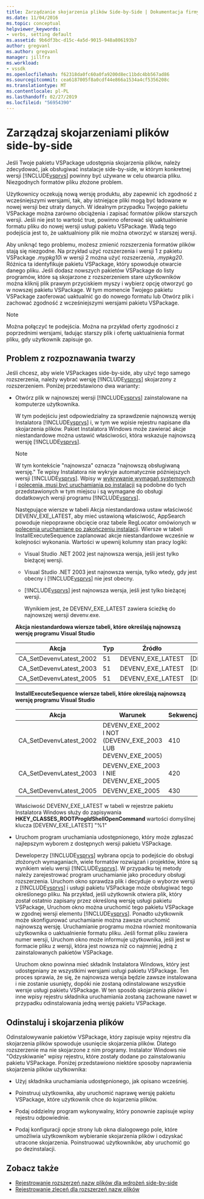 ```yaml
---
title: Zarządzanie skojarzenia plików Side-by-Side | Dokumentacja firmy Microsoft
ms.date: 11/04/2016
ms.topic: conceptual
helpviewer_keywords:
- verbs, setting default
ms.assetid: 9b6df3bc-d15c-4a5d-9015-948a806193b7
author: gregvanl
ms.author: gregvanl
manager: jillfra
ms.workload:
- vssdk
ms.openlocfilehash: f62318da0fc60a0fa9200d8ec11bdc4bb567ad86
ms.sourcegitcommit: cea6187005f8a0cdf44e866a1534a4cf5356208c
ms.translationtype: MT
ms.contentlocale: pl-PL
ms.lasthandoff: 02/27/2019
ms.locfileid: "56954390"
---
```

# <a name="manage-side-by-side-file-associations"></a>Zarządzaj skojarzeniami plików side-by-side

Jeśli Twoje pakietu VSPackage udostępnia skojarzenia plików, należy zdecydować, jak obsługiwać instalacje side-by-side, w którym konkretnej wersji [!INCLUDE[vsprvs](../code-quality/includes/vsprvs_md.md)] powinny być używane w celu otwarcia pliku. Niezgodnych formatów pliku złożone problem.

Użytkownicy oczekują nową wersję produktu, aby zapewnić ich zgodność z wcześniejszymi wersjami, tak, aby istniejące pliki mogą być ładowane w nowej wersji bez utraty danych. W idealnym przypadku Twojego pakietu VSPackage można zarówno obciążenia i zapisać formatów plików starszych wersji. Jeśli nie jest to wartość true, powinno oferować się uaktualnienie formatu pliku do nowej wersji usługi pakietu VSPackage. Wadą tego podejścia jest to, że uaktualniony plik nie można otworzyć w starszej wersji.

Aby uniknąć tego problemu, możesz zmienić rozszerzenia formatów plików stają się niezgodne. Na przykład użyć rozszerzenia i wersji 1 z pakietu VSPackage *.mypkg10*i w wersji 2 można użyć rozszerzenia, *.mypkg20*. Różnica ta identyfikuje pakietu VSPackage, który spowoduje otwarcie danego pliku. Jeśli dodasz nowszych pakietów VSPackage do listy programów, które są skojarzone z rozszerzeniem stare użytkowników można kliknij plik prawym przyciskiem myszy i wybierz opcję otworzyć go w nowszej pakietu VSPackage. W tym momencie Twojego pakietu VSPackage zaoferować uaktualnić go do nowego formatu lub Otwórz plik i zachować zgodność z wcześniejszymi wersjami pakietu VSPackage.

> [!NOTE]
> Można połączyć te podejścia. Można na przykład oferty zgodności z poprzednimi wersjami, ładując starszy plik i ofertę uaktualnienia format pliku, gdy użytkownik zapisuje go.

## <a name="face-the-problem"></a>Problem z rozpoznawania twarzy

Jeśli chcesz, aby wiele VSPackages side-by-side, aby użyć tego samego rozszerzenia, należy wybrać wersję [!INCLUDE[vsprvs](../code-quality/includes/vsprvs_md.md)] skojarzony z rozszerzeniem. Poniżej przedstawiono dwa warianty:

- Otwórz plik w najnowszej wersji [!INCLUDE[vsprvs](../code-quality/includes/vsprvs_md.md)] zainstalowane na komputerze użytkownika.

   W tym podejściu jest odpowiedzialny za sprawdzenie najnowszą wersję Instalatora [!INCLUDE[vsprvs](../code-quality/includes/vsprvs_md.md)] i, w tym we wpisie rejestru napisane dla skojarzenia plików. Pakiet Instalatora Windows może zawierać akcje niestandardowe można ustawić właściwości, która wskazuje najnowszą wersję [!INCLUDE[vsprvs](../code-quality/includes/vsprvs_md.md)].

  > [!NOTE]
  > W tym kontekście "najnowsza" oznacza "najnowszą obsługiwaną wersję." Te wpisy Instalatora nie wykryje automatycznie późniejszych wersji [!INCLUDE[vsprvs](../code-quality/includes/vsprvs_md.md)]. Wpisy w [wykrywanie wymagań systemowych](../extensibility/internals/detecting-system-requirements.md) i [polecenia, musi być uruchamiania po instalacji](../extensibility/internals/commands-that-must-be-run-after-installation.md) są podobne do tych przedstawionych w tym miejscu i są wymagane do obsługi dodatkowych wersji programu [!INCLUDE[vsprvs](../code-quality/includes/vsprvs_md.md)].

   Następujące wiersze w tabeli Akcja niestandardowa ustaw właściwość DEVENV_EXE_LATEST, aby mieć ustawioną właściwość, AppSearch powoduje niepoprawne obcięcie oraz tabele RegLocator omówionych w [polecenia uruchamiane po zakończeniu instalacji](../extensibility/internals/commands-that-must-be-run-after-installation.md). Wiersze w tabeli InstallExecuteSequence zaplanować akcje niestandardowe wcześnie w kolejności wykonania. Wartości w upewnij kolumny stan pracy logiki:

  - Visual Studio .NET 2002 jest najnowsza wersja, jeśli jest tylko bieżącej wersji.

  - Visual Studio .NET 2003 jest najnowsza wersja, tylko wtedy, gdy jest obecny i [!INCLUDE[vsprvs](../code-quality/includes/vsprvs_md.md)] nie jest obecny.

  - [!INCLUDE[vsprvs](../code-quality/includes/vsprvs_md.md)] jest najnowsza wersja, jeśli jest tylko bieżącej wersji.

    Wynikiem jest, że DEVENV_EXE_LATEST zawiera ścieżkę do najnowszej wersji devenv.exe.

  **Akcja niestandardowa wiersze tabeli, które określają najnowszą wersję programu Visual Studio**

  |Akcja|Typ|Źródło|Cel|
  |------------|----------|------------|------------|
  |CA_SetDevenvLatest_2002|51|DEVENV_EXE_LATEST|[DEVENV_EXE_2002]|
  |CA_SetDevenvLatest_2003|51|DEVENV_EXE_LATEST|[DEVENV_EXE_2003]|
  |CA_SetDevenvLatest_2005|51|DEVENV_EXE_LATEST|[DEVENV_EXE_2005]|

  **InstallExecuteSequence wiersze tabeli, które określają najnowszą wersję programu Visual Studio**

  |Akcja|Warunek|Sekwencja|
  |------------|---------------|--------------|
  |CA_SetDevenvLatest_2002|DEVENV_EXE_2002 I NOT (DEVENV_EXE_2003 LUB DEVENV_EXE_2005)|410|
  |CA_SetDevenvLatest_2003|DEVENV_EXE_2003 I NIE DEVENV_EXE_2005|420|
  |CA_SetDevenvLatest_2005|DEVENV_EXE_2005|430|

   Właściwość DEVENV_EXE_LATEST w tabeli w rejestrze pakietu Instalatora Windows służy do zapisywania **HKEY_CLASSES_ROOT*ProgId*ShellOpenCommand** wartości domyślnej klucza [DEVENV_EXE_LATEST] "%1"

- Uruchom program uruchamiania udostępnionego, który może zgłaszać najlepszym wyborem z dostępnych wersji pakietu VSPackage.

   Deweloperzy [!INCLUDE[vsprvs](../code-quality/includes/vsprvs_md.md)] wybrana opcja to podejście do obsługi złożonych wymaganiach, wiele formatów rozwiązań i projektów, które są wynikiem wielu wersji [!INCLUDE[vsprvs](../code-quality/includes/vsprvs_md.md)]. W przypadku tej metody należy zarejestrować program uruchamianie jako procedury obsługi rozszerzenia. Uruchom okno sprawdza plik i decyduje o wyborze wersji z [!INCLUDE[vsprvs](../code-quality/includes/vsprvs_md.md)] i usługi pakietu VSPackage może obsługiwać tego określonego pliku. Na przykład, jeśli użytkownik otwiera plik, który został ostatnio zapisany przez określoną wersję usługi pakietu VSPackage, Uruchom okno można uruchomić tego pakietu VSPackage w zgodnej wersji elementu [!INCLUDE[vsprvs](../code-quality/includes/vsprvs_md.md)]. Ponadto użytkownik może skonfigurować uruchamianie można zawsze uruchomić najnowszą wersję. Uruchamianie programu można również monitowania użytkownika o uaktualnienie formatu pliku. Jeśli format pliku zawiera numer wersji, Uruchom okno może informuje użytkownika, jeśli jest w formacie pliku z wersji, która jest nowsza niż co najmniej jedną z zainstalowanych pakietów VSPackage.

   Uruchom okno powinna mieć składnik Instalatora Windows, który jest udostępniany ze wszystkimi wersjami usługi pakietu VSPackage. Ten proces sprawia, że się, że najnowsza wersja będzie zawsze instalowana i nie zostanie usunięty, dopóki nie zostaną odinstalowane wszystkie wersje usługi pakietu VSPackage. W ten sposób skojarzenia plików i inne wpisy rejestru składnika uruchamiania zostaną zachowane nawet w przypadku odinstalowania jedną wersję pakietu VSPackage.

## <a name="uninstall-and-file-associations"></a>Odinstaluj i skojarzenia plików

Odinstalowywanie pakietów VSPackage, który zapisuje wpisy rejestru dla skojarzenia plików spowoduje usunięcie skojarzenia plików. Dlatego rozszerzenie ma nie skojarzone z nim programy. Instalator Windows nie "Odzyskiwanie" wpisy rejestru, które zostały dodane po zainstalowaniu pakietu VSPackage. Poniżej przedstawiono niektóre sposoby naprawienia skojarzenia plików użytkownika:

- Użyj składnika uruchamiania udostępnionego, jak opisano wcześniej.

- Poinstruuj użytkownika, aby uruchomić naprawę wersję pakietu VSPackage, które użytkownik chce do kojarzenia plików.

-   Podaj oddzielny program wykonywalny, który ponownie zapisuje wpisy rejestru odpowiednie.

-   Podaj konfiguracji opcje strony lub okna dialogowego pole, które umożliwia użytkownikom wybieranie skojarzenia plików i odzyskać utracone skojarzenia. Poinstruować użytkowników, aby uruchomić go po dezinstalacji.

## <a name="see-also"></a>Zobacz także

- [Rejestrowanie rozszerzeń nazw plików dla wdrożeń side-by-side](../extensibility/registering-file-name-extensions-for-side-by-side-deployments.md)
- [Rejestrowanie zleceń dla rozszerzeń nazw plików](../extensibility/registering-verbs-for-file-name-extensions.md)